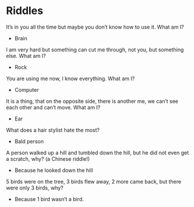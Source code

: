 # Riddles

It’s in you all the time but maybe you don’t know how to use it.
What am I?
* Brain

I am very hard but something can cut me through, not you, but something else. What am I?
* Rock

You are using me now, I know everything. What am I?
* Computer

It is a thing, that on the opposite side, there is another me, we can’t see each other and can’t move. What am I?
* Ear

What does a hair stylist hate the most?
* Bald person

A person walked up a hill and tumbled down the hill, but he did not even get a scratch, why? (a Chinese riddle!)
* Because he looked down the hill

5 birds were on the tree, 3 birds flew away, 2 more came back, but there were only 3 birds, why?
* Because 1 bird wasn’t a bird.
